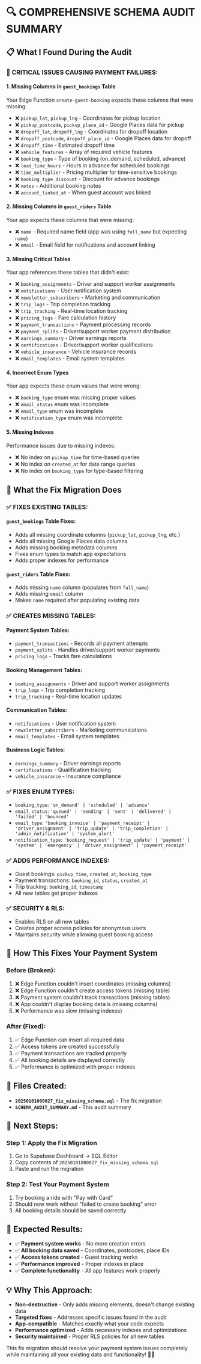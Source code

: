 # 🔍 COMPREHENSIVE SCHEMA AUDIT SUMMARY

## 📋 **What I Found During the Audit**

### **🚨 CRITICAL ISSUES CAUSING PAYMENT FAILURES:**

#### **1. Missing Columns in `guest_bookings` Table**
Your Edge Function `create-guest-booking` expects these columns that were missing:
- ❌ `pickup_lat`, `pickup_lng` - Coordinates for pickup location
- ❌ `pickup_postcode`, `pickup_place_id` - Google Places data for pickup
- ❌ `dropoff_lat`, `dropoff_lng` - Coordinates for dropoff location  
- ❌ `dropoff_postcode`, `dropoff_place_id` - Google Places data for dropoff
- ❌ `dropoff_time` - Estimated dropoff time
- ❌ `vehicle_features` - Array of required vehicle features
- ❌ `booking_type` - Type of booking (on_demand, scheduled, advance)
- ❌ `lead_time_hours` - Hours in advance for scheduled bookings
- ❌ `time_multiplier` - Pricing multiplier for time-sensitive bookings
- ❌ `booking_type_discount` - Discount for advance bookings
- ❌ `notes` - Additional booking notes
- ❌ `account_linked_at` - When guest account was linked

#### **2. Missing Columns in `guest_riders` Table**
Your app expects these columns that were missing:
- ❌ `name` - Required name field (app was using `full_name` but expecting `name`)
- ❌ `email` - Email field for notifications and account linking

#### **3. Missing Critical Tables**
Your app references these tables that didn't exist:
- ❌ `booking_assignments` - Driver and support worker assignments
- ❌ `notifications` - User notification system
- ❌ `newsletter_subscribers` - Marketing and communication
- ❌ `trip_logs` - Trip completion tracking
- ❌ `trip_tracking` - Real-time location tracking
- ❌ `pricing_logs` - Fare calculation history
- ❌ `payment_transactions` - Payment processing records
- ❌ `payment_splits` - Driver/support worker payment distribution
- ❌ `earnings_summary` - Driver earnings reports
- ❌ `certifications` - Driver/support worker qualifications
- ❌ `vehicle_insurance` - Vehicle insurance records
- ❌ `email_templates` - Email system templates

#### **4. Incorrect Enum Types**
Your app expects these enum values that were wrong:
- ❌ `booking_type` enum was missing proper values
- ❌ `email_status` enum was incomplete
- ❌ `email_type` enum was incomplete  
- ❌ `notification_type` enum was incomplete

#### **5. Missing Indexes**
Performance issues due to missing indexes:
- ❌ No index on `pickup_time` for time-based queries
- ❌ No index on `created_at` for date range queries
- ❌ No index on `booking_type` for type-based filtering

## 🎯 **What the Fix Migration Does**

### **✅ FIXES EXISTING TABLES:**

#### **`guest_bookings` Table Fixes:**
- Adds all missing coordinate columns (`pickup_lat`, `pickup_lng`, etc.)
- Adds all missing Google Places data columns
- Adds missing booking metadata columns
- Fixes enum types to match app expectations
- Adds proper indexes for performance

#### **`guest_riders` Table Fixes:**
- Adds missing `name` column (populates from `full_name`)
- Adds missing `email` column
- Makes `name` required after populating existing data

### **✅ CREATES MISSING TABLES:**

#### **Payment System Tables:**
- `payment_transactions` - Records all payment attempts
- `payment_splits` - Handles driver/support worker payments
- `pricing_logs` - Tracks fare calculations

#### **Booking Management Tables:**
- `booking_assignments` - Driver and support worker assignments
- `trip_logs` - Trip completion tracking
- `trip_tracking` - Real-time location updates

#### **Communication Tables:**
- `notifications` - User notification system
- `newsletter_subscribers` - Marketing communications
- `email_templates` - Email system templates

#### **Business Logic Tables:**
- `earnings_summary` - Driver earnings reports
- `certifications` - Qualification tracking
- `vehicle_insurance` - Insurance compliance

### **✅ FIXES ENUM TYPES:**
- `booking_type`: `'on_demand' | 'scheduled' | 'advance'`
- `email_status`: `'queued' | 'sending' | 'sent' | 'delivered' | 'failed' | 'bounced'`
- `email_type`: `'booking_invoice' | 'payment_receipt' | 'driver_assignment' | 'trip_update' | 'trip_completion' | 'admin_notification' | 'system_alert'`
- `notification_type`: `'booking_request' | 'trip_update' | 'payment' | 'system' | 'emergency' | 'driver_assignment' | 'payment_receipt'`

### **✅ ADDS PERFORMANCE INDEXES:**
- Guest bookings: `pickup_time`, `created_at`, `booking_type`
- Payment transactions: `booking_id`, `status`, `created_at`
- Trip tracking: `booking_id`, `timestamp`
- All new tables get proper indexes

### **✅ SECURITY & RLS:**
- Enables RLS on all new tables
- Creates proper access policies for anonymous users
- Maintains security while allowing guest booking access

## 🚀 **How This Fixes Your Payment System**

### **Before (Broken):**
1. ❌ Edge Function couldn't insert coordinates (missing columns)
2. ❌ Edge Function couldn't create access tokens (missing table)
3. ❌ Payment system couldn't track transactions (missing tables)
4. ❌ App couldn't display booking details (missing columns)
5. ❌ Performance was slow (missing indexes)

### **After (Fixed):**
1. ✅ Edge Function can insert all required data
2. ✅ Access tokens are created successfully
3. ✅ Payment transactions are tracked properly
4. ✅ All booking details are displayed correctly
5. ✅ Performance is optimized with proper indexes

## 📁 **Files Created:**

- **`20250101000027_fix_missing_schema.sql`** - The fix migration
- **`SCHEMA_AUDIT_SUMMARY.md`** - This audit summary

## 🔧 **Next Steps:**

### **Step 1: Apply the Fix Migration**
1. Go to Supabase Dashboard → SQL Editor
2. Copy contents of `20250101000027_fix_missing_schema.sql`
3. Paste and run the migration

### **Step 2: Test Your Payment System**
1. Try booking a ride with "Pay with Card"
2. Should now work without "failed to create booking" error
3. All booking details should be saved correctly

## 🎉 **Expected Results:**

- ✅ **Payment system works** - No more creation errors
- ✅ **All booking data saved** - Coordinates, postcodes, place IDs
- ✅ **Access tokens created** - Guest tracking works
- ✅ **Performance improved** - Proper indexes in place
- ✅ **Complete functionality** - All app features work properly

## 💡 **Why This Approach:**

- **Non-destructive** - Only adds missing elements, doesn't change existing data
- **Targeted fixes** - Addresses specific issues found in the audit
- **App-compatible** - Matches exactly what your code expects
- **Performance optimized** - Adds necessary indexes and optimizations
- **Security maintained** - Proper RLS policies for all new tables

This fix migration should resolve your payment system issues completely while maintaining all your existing data and functionality! 🚗✨
